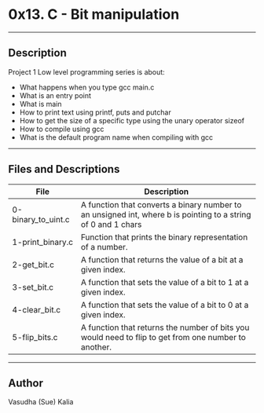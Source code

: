 # 0x13. C - Bit manipulation
---
## Description

Project 1 Low level programming series is about:
* What happens when you type gcc main.c
* What is an entry point
* What is main
* How to print text using printf, puts and putchar
* How to get the size of a specific type using the unary operator sizeof
* How to compile using gcc
* What is the default program name when compiling with gcc
---
## Files and Descriptions

File|Description
--------|----------
0-binary_to_uint.c|A function that converts a binary number to an unsigned int, where b is pointing to a string of 0 and 1 chars
1-print_binary.c|Function that prints the binary representation of a number.
2-get_bit.c|A function that returns the value of a bit at a given index.
3-set_bit.c|A function that sets the value of a bit to 1 at a given index.
4-clear_bit.c|A function that sets the value of a bit to 0 at a given index.
5-flip_bits.c|A function that returns the number of bits you would need to flip to get from one number to another.

---
## Author
Vasudha (Sue) Kalia 